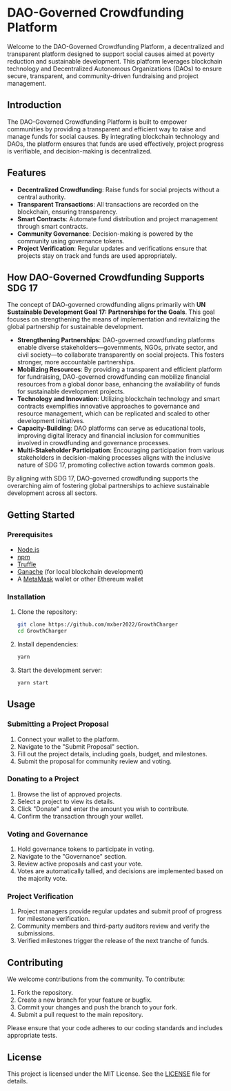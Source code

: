 # DAO-Governed Crowdfunding Platform

Welcome to the DAO-Governed Crowdfunding Platform, a decentralized and transparent platform designed to support social causes aimed at poverty reduction and sustainable development. This platform leverages blockchain technology and Decentralized Autonomous Organizations (DAOs) to ensure secure, transparent, and community-driven fundraising and project management.

## Introduction

The DAO-Governed Crowdfunding Platform is built to empower communities by providing a transparent and efficient way to raise and manage funds for social causes. By integrating blockchain technology and DAOs, the platform ensures that funds are used effectively, project progress is verifiable, and decision-making is decentralized.

## Features

- **Decentralized Crowdfunding**: Raise funds for social projects without a central authority.
- **Transparent Transactions**: All transactions are recorded on the blockchain, ensuring transparency.
- **Smart Contracts**: Automate fund distribution and project management through smart contracts.
- **Community Governance**: Decision-making is powered by the community using governance tokens.
- **Project Verification**: Regular updates and verifications ensure that projects stay on track and funds are used appropriately.

## How DAO-Governed Crowdfunding Supports SDG 17

The concept of DAO-governed crowdfunding aligns primarily with **UN Sustainable Development Goal 17: Partnerships for the Goals**. This goal focuses on strengthening the means of implementation and revitalizing the global partnership for sustainable development.

- **Strengthening Partnerships**: DAO-governed crowdfunding platforms enable diverse stakeholders—governments, NGOs, private sector, and civil society—to collaborate transparently on social projects. This fosters stronger, more accountable partnerships.
- **Mobilizing Resources**: By providing a transparent and efficient platform for fundraising, DAO-governed crowdfunding can mobilize financial resources from a global donor base, enhancing the availability of funds for sustainable development projects.
- **Technology and Innovation**: Utilizing blockchain technology and smart contracts exemplifies innovative approaches to governance and resource management, which can be replicated and scaled to other development initiatives.
- **Capacity-Building**: DAO platforms can serve as educational tools, improving digital literacy and financial inclusion for communities involved in crowdfunding and governance processes.
- **Multi-Stakeholder Participation**: Encouraging participation from various stakeholders in decision-making processes aligns with the inclusive nature of SDG 17, promoting collective action towards common goals.

By aligning with SDG 17, DAO-governed crowdfunding supports the overarching aim of fostering global partnerships to achieve sustainable development across all sectors.

## Getting Started

### Prerequisites

- [Node.js](https://nodejs.org/)
- [npm](https://www.npmjs.com/)
- [Truffle](https://www.trufflesuite.com/truffle)
- [Ganache](https://www.trufflesuite.com/ganache) (for local blockchain development)
- A [MetaMask](https://metamask.io/) wallet or other Ethereum wallet

### Installation

1. Clone the repository:
   ```sh
   git clone https://github.com/mxber2022/GrowthCharger
   cd GrowthCharger
   ```

2. Install dependencies:
   ```sh
   yarn
   ```

3. Start the development server:
   ```sh
   yarn start
   ```

## Usage

### Submitting a Project Proposal

1. Connect your wallet to the platform.
2. Navigate to the "Submit Proposal" section.
3. Fill out the project details, including goals, budget, and milestones.
4. Submit the proposal for community review and voting.

### Donating to a Project

1. Browse the list of approved projects.
2. Select a project to view its details.
3. Click "Donate" and enter the amount you wish to contribute.
4. Confirm the transaction through your wallet.

### Voting and Governance

1. Hold governance tokens to participate in voting.
2. Navigate to the "Governance" section.
3. Review active proposals and cast your vote.
4. Votes are automatically tallied, and decisions are implemented based on the majority vote.

### Project Verification

1. Project managers provide regular updates and submit proof of progress for milestone verification.
2. Community members and third-party auditors review and verify the submissions.
3. Verified milestones trigger the release of the next tranche of funds.

## Contributing

We welcome contributions from the community. To contribute:

1. Fork the repository.
2. Create a new branch for your feature or bugfix.
3. Commit your changes and push the branch to your fork.
4. Submit a pull request to the main repository.

Please ensure that your code adheres to our coding standards and includes appropriate tests.

## License

This project is licensed under the MIT License. See the [LICENSE](LICENSE) file for details.















